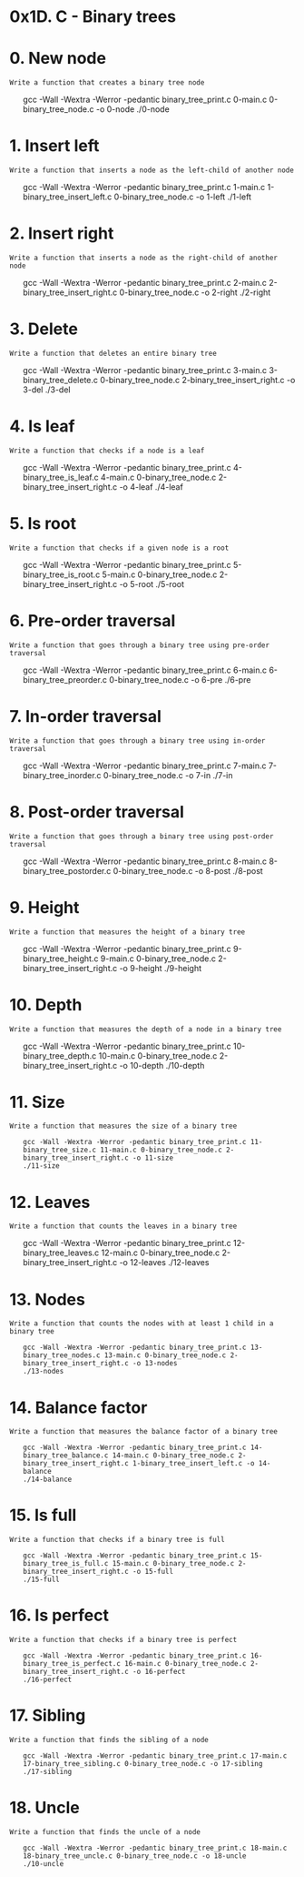 # 0x1D. C - Binary trees


# 0. New node

    Write a function that creates a binary tree node
<ul>
        gcc -Wall -Wextra -Werror -pedantic binary_tree_print.c 0-main.c 0-binary_tree_node.c -o 0-node
        ./0-node
</ul>



# 1. Insert left

    Write a function that inserts a node as the left-child of another node

<ul>
    gcc -Wall -Wextra -Werror -pedantic binary_tree_print.c 1-main.c 1-binary_tree_insert_left.c 0-binary_tree_node.c -o 1-left        
    ./1-left
</ul>

# 2. Insert right


    Write a function that inserts a node as the right-child of another node



<ul>
    gcc -Wall -Wextra -Werror -pedantic binary_tree_print.c 2-main.c 2-binary_tree_insert_right.c 0-binary_tree_node.c -o 2-right
    ./2-right   
</ul>

# 3. Delete


    Write a function that deletes an entire binary tree

<ul>
    gcc -Wall -Wextra -Werror -pedantic binary_tree_print.c 3-main.c 3-binary_tree_delete.c 0-binary_tree_node.c 2-binary_tree_insert_right.c -o 3-del
    ./3-del
</ul>

# 4. Is leaf


    Write a function that checks if a node is a leaf


<ul>
    gcc -Wall -Wextra -Werror -pedantic binary_tree_print.c 4-binary_tree_is_leaf.c 4-main.c 0-binary_tree_node.c 2-binary_tree_insert_right.c -o 4-leaf
    ./4-leaf
</ul>

# 5. Is root


    Write a function that checks if a given node is a root

<ul>
    gcc -Wall -Wextra -Werror -pedantic binary_tree_print.c 5-binary_tree_is_root.c 5-main.c 0-binary_tree_node.c 2-binary_tree_insert_right.c -o 5-root    
    ./5-root
</ul>

# 6. Pre-order traversal


    Write a function that goes through a binary tree using pre-order traversal

<ul>
    gcc -Wall -Wextra -Werror -pedantic binary_tree_print.c 6-main.c 6-binary_tree_preorder.c 0-binary_tree_node.c -o 6-pre  
    ./6-pre
</ul>

# 7. In-order traversal

    Write a function that goes through a binary tree using in-order traversal

<ul>
    gcc -Wall -Wextra -Werror -pedantic binary_tree_print.c 7-main.c 7-binary_tree_inorder.c 0-binary_tree_node.c -o 7-in
    ./7-in
</ul>

# 8. Post-order traversal

    Write a function that goes through a binary tree using post-order traversal

<ul>
    gcc -Wall -Wextra -Werror -pedantic binary_tree_print.c 8-main.c 8-binary_tree_postorder.c 0-binary_tree_node.c -o 8-post
    ./8-post
</ul>


# 9. Height


    Write a function that measures the height of a binary tree

<ul>
   gcc -Wall -Wextra -Werror -pedantic binary_tree_print.c 9-binary_tree_height.c 9-main.c 0-binary_tree_node.c 2-binary_tree_insert_right.c -o 9-height
    ./9-height
</ul>

# 10. Depth


    Write a function that measures the depth of a node in a binary tree

<ul>
    gcc -Wall -Wextra -Werror -pedantic binary_tree_print.c 10-binary_tree_depth.c 10-main.c 0-binary_tree_node.c 2-binary_tree_insert_right.c -o 10-depth
    ./10-depth
</ul>

# 11. Size

    Write a function that measures the size of a binary tree

<ul>

    gcc -Wall -Wextra -Werror -pedantic binary_tree_print.c 11-binary_tree_size.c 11-main.c 0-binary_tree_node.c 2-binary_tree_insert_right.c -o 11-size
    ./11-size

</ul>

# 12. Leaves


    Write a function that counts the leaves in a binary tree


<ul>
    gcc -Wall -Wextra -Werror -pedantic binary_tree_print.c 12-binary_tree_leaves.c 12-main.c 0-binary_tree_node.c 2-binary_tree_insert_right.c -o 12-leaves
    ./12-leaves

</ul>

# 13. Nodes

    Write a function that counts the nodes with at least 1 child in a binary tree


<ul>

    gcc -Wall -Wextra -Werror -pedantic binary_tree_print.c 13-binary_tree_nodes.c 13-main.c 0-binary_tree_node.c 2-binary_tree_insert_right.c -o 13-nodes
    ./13-nodes

</ul>

# 14. Balance factor


    Write a function that measures the balance factor of a binary tree


<ul>

    gcc -Wall -Wextra -Werror -pedantic binary_tree_print.c 14-binary_tree_balance.c 14-main.c 0-binary_tree_node.c 2-binary_tree_insert_right.c 1-binary_tree_insert_left.c -o 14-balance
    ./14-balance

</ul>

# 15. Is full


    Write a function that checks if a binary tree is full


<ul>

    gcc -Wall -Wextra -Werror -pedantic binary_tree_print.c 15-binary_tree_is_full.c 15-main.c 0-binary_tree_node.c 2-binary_tree_insert_right.c -o 15-full
    ./15-full

</ul>

# 16. Is perfect

    Write a function that checks if a binary tree is perfect

<ul>

    gcc -Wall -Wextra -Werror -pedantic binary_tree_print.c 16-binary_tree_is_perfect.c 16-main.c 0-binary_tree_node.c 2-binary_tree_insert_right.c -o 16-perfect
    ./16-perfect

</ul>

# 17. Sibling

    Write a function that finds the sibling of a node


<ul>

    gcc -Wall -Wextra -Werror -pedantic binary_tree_print.c 17-main.c 17-binary_tree_sibling.c 0-binary_tree_node.c -o 17-sibling
    ./17-sibling
    
</ul>

# 18. Uncle

    Write a function that finds the uncle of a node


<ul>

    gcc -Wall -Wextra -Werror -pedantic binary_tree_print.c 18-main.c 18-binary_tree_uncle.c 0-binary_tree_node.c -o 18-uncle
    ./10-uncle
    
</ul>















